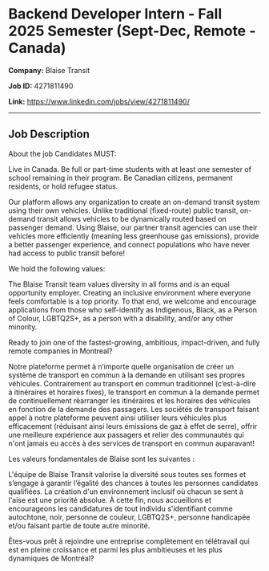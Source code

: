 # Backend Developer Intern - Fall 2025 Semester (Sept-Dec, Remote - Canada)

**Company:** Blaise Transit

**Job ID:** 4271811490

**Link:** https://www.linkedin.com/jobs/view/4271811490/

---

## Job Description

About the job
Candidates MUST: 

Live in Canada. 
Be full or part-time students with at least one semester of school remaining in their program. 
Be Canadian citizens, permanent residents, or hold refugee status. 




Our platform allows any organization to create an on-demand transit system using their own vehicles. Unlike traditional (fixed-route) public transit, on-demand transit allows vehicles to be dynamically routed based on passenger demand. Using Blaise, our partner transit agencies can use their vehicles more efficiently (meaning less greenhouse gas emissions), provide a better passenger experience, and connect populations who have never had access to public transit before!

We hold the following values:



















The Blaise Transit team values diversity in all forms and is an equal opportunity employer. Creating an inclusive environment where everyone feels comfortable is a top priority. To that end, we welcome and encourage applications from those who self-identify as Indigenous, Black, as a Person of Colour, LGBTQ2S+, as a person with a disability, and/or any other minority.

Ready to join one of the fastest-growing, ambitious, impact-driven, and fully remote companies in Montreal?

Notre plateforme permet à n’importe quelle organisation de créer un système de transport en commun à la demande en utilisant ses propres véhicules. Contrairement au transport en commun traditionnel (c’est-à-dire à itinéraires et horaires fixes), le transport en commun à la demande permet de continuellement réarranger les itinéraires et les horaires des véhicules en fonction de la demande des passagers. Les sociétés de transport faisant appel à notre plateforme peuvent ainsi utiliser leurs véhicules plus efficacement (réduisant ainsi leurs émissions de gaz à effet de serre), offrir une meilleure expérience aux passagers et relier des communautés qui n'ont jamais eu accès à des services de transport en commun auparavant!

Les valeurs fondamentales de Blaise sont les suivantes :



















L'équipe de Blaise Transit valorise la diversité sous toutes ses formes et s’engage à garantir l’égalité des chances à toutes les personnes candidates qualifiées. La création d'un environnement inclusif où chacun se sent à l'aise est une priorité absolue. À cette fin, nous accueillons et encourageons les candidatures de tout individu s'identifiant comme autochtone, noir, personne de couleur, LGBTQ2S+, personne handicapée et/ou faisant partie de toute autre minorité.

Êtes-vous prêt à rejoindre une entreprise complètement en télétravail qui est en pleine croissance et parmi les plus ambitieuses et les plus dynamiques de Montréal?
